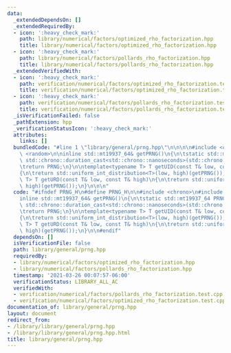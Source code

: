 ```yaml
---
data:
  _extendedDependsOn: []
  _extendedRequiredBy:
  - icon: ':heavy_check_mark:'
    path: library/numerical/factors/optimized_rho_factorization.hpp
    title: library/numerical/factors/optimized_rho_factorization.hpp
  - icon: ':heavy_check_mark:'
    path: library/numerical/factors/pollards_rho_factorization.hpp
    title: library/numerical/factors/pollards_rho_factorization.hpp
  _extendedVerifiedWith:
  - icon: ':heavy_check_mark:'
    path: verification/numerical/factors/optimized_rho_factorization.test.cpp
    title: verification/numerical/factors/optimized_rho_factorization.test.cpp
  - icon: ':heavy_check_mark:'
    path: verification/numerical/factors/pollards_rho_factorization.test.cpp
    title: verification/numerical/factors/pollards_rho_factorization.test.cpp
  _isVerificationFailed: false
  _pathExtension: hpp
  _verificationStatusIcon: ':heavy_check_mark:'
  attributes:
    links: []
  bundledCode: "#line 1 \"library/general/prng.hpp\"\n\n\n\n#include <chrono>\n#include\
    \ <random>\n\ninline std::mt19937_64& getPRNG()\n{\n\tstatic std::mt19937_64 PRNG{static_cast<std::uint_fast64_t>(\
    \ std::chrono::duration_cast<std::chrono::nanoseconds>(std::chrono::steady_clock::now().time_since_epoch()).count())};\n\
    \treturn PRNG;\n}\n\ntemplate<typename T> T getUID(const T& low, const T& high)\n\
    {\n\treturn std::uniform_int_distribution<T>(low, high)(getPRNG());\n}\n\ntemplate<typename\
    \ T> T getURD(const T& low, const T& high)\n{\n\treturn std::uniform_real_distribution<T>(low,\
    \ high)(getPRNG());\n}\n\n\n"
  code: "#ifndef PRNG_H\n#define PRNG_H\n\n#include <chrono>\n#include <random>\n\n\
    inline std::mt19937_64& getPRNG()\n{\n\tstatic std::mt19937_64 PRNG{static_cast<std::uint_fast64_t>(\
    \ std::chrono::duration_cast<std::chrono::nanoseconds>(std::chrono::steady_clock::now().time_since_epoch()).count())};\n\
    \treturn PRNG;\n}\n\ntemplate<typename T> T getUID(const T& low, const T& high)\n\
    {\n\treturn std::uniform_int_distribution<T>(low, high)(getPRNG());\n}\n\ntemplate<typename\
    \ T> T getURD(const T& low, const T& high)\n{\n\treturn std::uniform_real_distribution<T>(low,\
    \ high)(getPRNG());\n}\n\n#endif"
  dependsOn: []
  isVerificationFile: false
  path: library/general/prng.hpp
  requiredBy:
  - library/numerical/factors/optimized_rho_factorization.hpp
  - library/numerical/factors/pollards_rho_factorization.hpp
  timestamp: '2021-03-26 00:07:57-06:00'
  verificationStatus: LIBRARY_ALL_AC
  verifiedWith:
  - verification/numerical/factors/pollards_rho_factorization.test.cpp
  - verification/numerical/factors/optimized_rho_factorization.test.cpp
documentation_of: library/general/prng.hpp
layout: document
redirect_from:
- /library/library/general/prng.hpp
- /library/library/general/prng.hpp.html
title: library/general/prng.hpp
---
```

